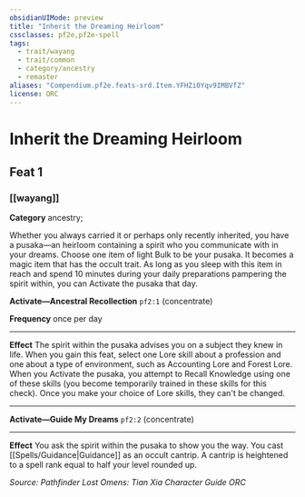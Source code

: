 ```yaml
---
obsidianUIMode: preview
title: "Inherit the Dreaming Heirloom"
cssclasses: pf2e,pf2e-spell
tags:
  - trait/wayang
  - trait/common
  - category/ancestry
  - remaster
aliases: "Compendium.pf2e.feats-srd.Item.YFHZi0Yqv9IMBVfZ"
license: ORC
---
```

# Inherit the Dreaming Heirloom
## Feat 1
### [[wayang]]

**Category** ancestry; 




Whether you always carried it or perhaps only recently inherited, you have a pusaka—an heirloom containing a spirit who you communicate with in your dreams. Choose one item of light Bulk to be your pusaka. It becomes a magic item that has the occult trait. As long as you sleep with this item in reach and spend 10 minutes during your daily preparations pampering the spirit within, you can Activate the pusaka that day.

**Activate—Ancestral Recollection** `pf2:1` (concentrate)

**Frequency** once per day

* * *

**Effect** The spirit within the pusaka advises you on a subject they knew in life. When you gain this feat, select one Lore skill about a profession and one about a type of environment, such as Accounting Lore and Forest Lore. When you Activate the pusaka, you attempt to Recall Knowledge using one of these skills (you become temporarily trained in these skills for this check). Once you make your choice of Lore skills, they can't be changed.

* * *

**Activate—Guide My Dreams** `pf2:2` (concentrate)

* * *

**Effect** You ask the spirit within the pusaka to show you the way. You cast [[Spells/Guidance|Guidance]] as an occult cantrip. A cantrip is heightened to a spell rank equal to half your level rounded up.

*Source: Pathfinder Lost Omens: Tian Xia Character Guide*
*ORC*